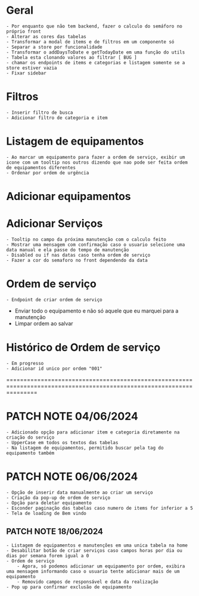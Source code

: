 # Geral
    - Por enquanto que não tem backend, fazer o calculo do semáforo no próprio front
    - Alterar as cores das tabelas
    - Transformar a modal de items e de filtros em um componente só
    - Separar a store por funcionalidade
    - Transformar o addDaysToDate e getTodayDate em uma função do utils
    - Tabela esta clonando valores ao filtrar [ BUG ]
    - chamar os endpoints de items e categorias e listagem somente se a store estiver vazia
    - Fixar sidebar

# Filtros
    - Inserir filtro de busca
    - Adicionar filtro de categoria e item
    
# Listagem de equipamentos
    - Ao marcar um equipamento para fazer a ordem de serviço, exibir um icone com um tooltip nos outros dizendo que nao pode ser feita ordem de equipamentos diferentes
    - Ordenar por ordem de urgência

# Adicionar equipamentos


# Adicionar Serviços
    - Tooltip no campo da próxima manutenção com o calculo feito
    - Mostrar uma mensagem com confirmação caso o usuario selecione uma data manual e ela passe do tempo de manutenção
    - Disabled ou if nas datas caso tenha ordem de serviço
    - Fazer a cor do semaforo no front dependendo da data

# Ordem de serviço
    - Endpoint de criar ordem de serviço
   - Enviar todo o equipamento e não só aquele que eu marquei para a manutenção
   - Limpar ordem ao salvar

# Histórico de Ordem de serviço
    - Em progresso
    - Adicionar id unico por ordem "001"

 =====================================================================================================================

# PATCH NOTE 04/06/2024
    - Adicionado opção para adicionar item e categoria diretamente na criação do serviço
    - UpperCase em todos os textos das tabelas
    - Na listagem de equipamentos, permitido buscar pela tag do equipamento também

# PATCH NOTE 06/06/2024
    - Opção de inserir data manualmente ao criar um serviço
    - Criação da pop-up de ordem de serviço
    - Opção para deletar equipamento
    - Esconder paginação das tabelas caso numero de items for inferior a 5
    - Tela de loading de Bem vindo

## PATCH NOTE 18/06/2024
    - Listagem de equipamentos e manutenções em uma unica tabela na home
    - Desabilitar botão de criar serviços caso campos horas por dia ou dias por semana forem igual a 0
    - Ordem de serviço
        - Agora, só podemos adicionar um equipamento por ordem, exibira uma mensagem informando caso o usuario tente adicionar mais de um equipamento
        - Removido campos de responsável e data da realização
    - Pop up para confirmar exclusão de equipamento